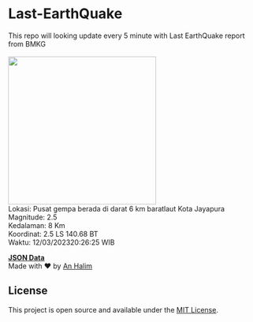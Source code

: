# Last-EarthQuake
This repo will looking update every 5 minute with Last EarthQuake report from BMKG
<br>
<br>
<img src="https://ews.bmkg.go.id/TEWS/data/20230312202625.mmi.jpg?036692mpuakgelyma0vmvnv" width="300"/>
<br>
Lokasi: Pusat gempa berada di darat 6 km baratlaut Kota Jayapura <br>
Magnitude: 2.5 <br>
Kedalaman: 8 Km <br>
Koordinat: 2.5 LS 140.68 BT <br>
Waktu: 12/03/202320:26:25 WIB <br>

<a href="./data/data.json">**JSON Data**</a>
<br>
Made with ❤️ by <a href="https://github.com/an-halim">An Halim</a>
## License

This project is open source and available under the [MIT License](LICENSE).
